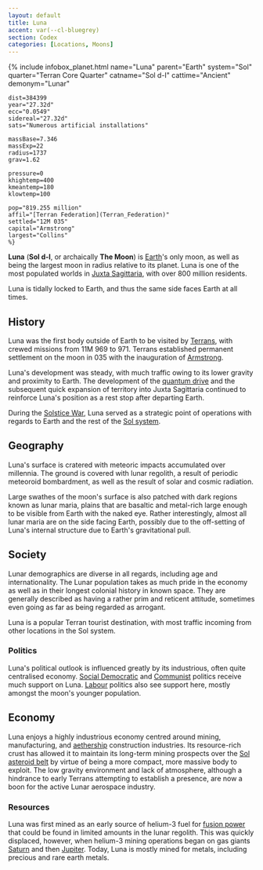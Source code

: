 ```yaml
---
layout: default
title: Luna
accent: var(--cl-bluegrey)
section: Codex
categories: [Locations, Moons]
---
```

{% include infobox_planet.html
    name="Luna"
    parent="Earth"
    system="Sol"
    quarter="Terran Core Quarter"
    catname="Sol d-I"
    cattime="Ancient"
    demonym="Lunar"

    dist=384399 
    year="27.32d"
    ecc="0.0549"
    sidereal="27.32d"
    sats="Numerous artificial installations"

    massBase=7.346
    massExp=22
    radius=1737 
    grav=1.62

    pressure=0
    khightemp=400
    kmeantemp=180
    klowtemp=100

    pop="819.255 million"
    affil="[Terran Federation](Terran_Federation)"
    settled="12M 035"
    capital="Armstrong"
    largest="Collins"
    %}

**Luna** (**Sol d-I**, or archaically **The Moon**) is [Earth](Earth)'s only moon, as well as
being the largest moon in radius relative to its planet. Luna is one of the most populated worlds in
[Juxta Sagittaria](Juxta_Sagittaria), with over 800 million residents.

Luna is tidally locked to Earth, and thus the same side faces Earth at all times.

## History
Luna was the first body outside of Earth to be visited by [Terrans](Terran_Federation), with
crewed missions from 11M 969 to 971. Terrans established permanent settlement on the moon in 035 with
the inauguration of [Armstrong](Armstrong).

Luna's development was steady, with much traffic owing to its lower gravity and proximity to Earth.
The development of the [quantum drive](Quantum_drive) and the subsequent quick expansion of territory
into Juxta Sagittaria continued to reinforce Luna's position as a rest stop after departing Earth.

During the [Solstice War](Solstice_War), Luna served as a strategic point of operations with regards
to Earth and the rest of the [Sol system](Sol#solar_system).

## Geography
Luna's surface is cratered with meteoric impacts accumulated over millennia. The ground is covered
with lunar regolith, a result of periodic meteoroid bombardment, as well as the result of solar and
cosmic radiation.

Large swathes of the moon's surface is also patched with dark regions known as lunar maria, plains
that are basaltic and metal-rich large enough to be visible from Earth with the naked eye. Rather
interestingly, almost all lunar maria are on the side facing Earth, possibly due to the off-setting
of Luna's internal structure due to Earth's gravitational pull.

## Society
Lunar demographics are diverse in all regards, including age and internationality. The Lunar population
takes as much pride in the economy as well as in their longest colonial history in known space. They
are generally described as having a rather prim and reticent attitude, sometimes even going as far as
being regarded as arrogant.

Luna is a popular Terran tourist destination, with most traffic incoming from other locations in the
Sol system.

### Politics
Luna's political outlook is influenced greatly by its industrious, often quite centralised economy.
[Social Democratic](Social_Democratic_Party) and [Communist](Communist_party) politics receive
much support on Luna. [Labour](Labour_party) politics also see support here, mostly amongst the moon's
younger population.

## Economy
Luna enjoys a highly industrious economy centred around mining, manufacturing, and [aethership](Aethership)
construction industries. Its resource-rich crust has allowed it to maintain its long-term mining
prospects over the [Sol asteroid belt](Solar_asteroid_belt) by virtue of being a more compact, more
massive body to exploit. The low gravity environment and lack of atmosphere, although a hindrance to
early Terrans attempting to establish a presence, are now a boon for the active Lunar aerospace
industry.

### Resources
Luna was first mined as an early source of helium-3 fuel for [fusion power](Fusion_energy) that could
be found in limited amounts in the lunar regolith. This was quickly displaced, however, when helium-3
mining operations began on gas giants [Saturn](Saturn) and then [Jupiter](Jupiter). Today, Luna is
mostly mined for metals, including precious and rare earth metals.

